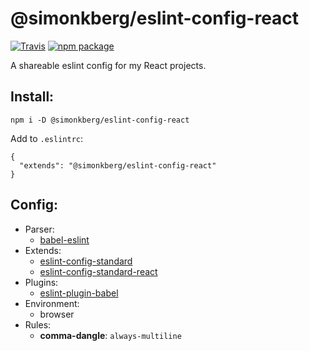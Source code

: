 # @simonkberg/eslint-config-react

[![Travis][build-badge]][build]
[![npm package][npm-badge]][npm]

A shareable eslint config for my React projects.

## Install:

```
npm i -D @simonkberg/eslint-config-react
```

Add to `.eslintrc`:
```
{
  "extends": "@simonkberg/eslint-config-react"
}
```

## Config:

- Parser:
  - [babel-eslint]
- Extends:
  - [eslint-config-standard]
  - [eslint-config-standard-react]
- Plugins:
  - [eslint-plugin-babel]
- Environment:
  - browser
- Rules:
  - **comma-dangle**: `always-multiline`

[build-badge]: https://img.shields.io/travis/simonkberg/eslint-config-react/master.svg?style=flat-square
[build]: https://travis-ci.org/simonkberg/eslint-config-react

[npm-badge]: https://img.shields.io/npm/v/@simonkberg/eslint-config-react.svg?style=flat-square
[npm]: https://www.npmjs.org/package/@simonkberg/eslint-config-react

[babel-eslint]: https://www.npmjs.com/package/babel-eslint
[eslint-config-standard]: https://www.npmjs.com/package/eslint-config-standard
[eslint-config-standard-react]: https://www.npmjs.com/package/eslint-config-standard-react
[eslint-plugin-babel]: https://www.npmjs.com/package/eslint-plugin-babel
